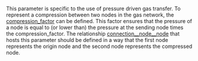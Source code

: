 This parameter is specific to the use of pressure driven gas transfer.
To represent a compression between two nodes in the gas network, the [compression\_factor](@ref) can be defined. This factor ensures that the pressure of a node is equal to (or lower than) the pressure at the sending node times the compression\_factor. The relationship [connection\_\_node\_\_node](@ref) that hosts this parameter should be defined in a way that the first node represents the origin node and the second node represents the compressed node.
